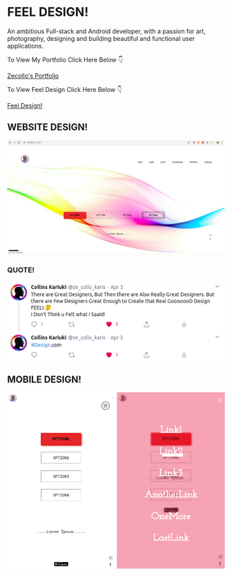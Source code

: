 # FEEL DESIGN! 

An ambitious Full-stack and Android developer, with a passion for art, photography, designing and building beautiful and functional user applications.

To View My Portfolio Click Here Below :point_down:

[Zecollo's Portfolio](https://zecollokaris.github.io)  

To View Feel Design Click Here Below :point_down:

[Feel Design!](https://zecollokaris.github.io/FeelDesign.github.io/.) 

## WEBSITE DESIGN!

<p align="center">
<img align="centre" src="Spec.md/web.png" alt="Website device" />
<p>

### QUOTE!

<p align="center">
<img align="center" width="500" src="Spec.md/tweet.png" alt="Tweet"/>
<p>

## MOBILE DESIGN!
<p align="center">
<img align="left" width="250" src="Spec.md/mobile1.png" alt="Mobile Design" />
<img align="right" width="250" src="Spec.md/mobile2.png" alt="Mobile Menu Design" />
<p>

